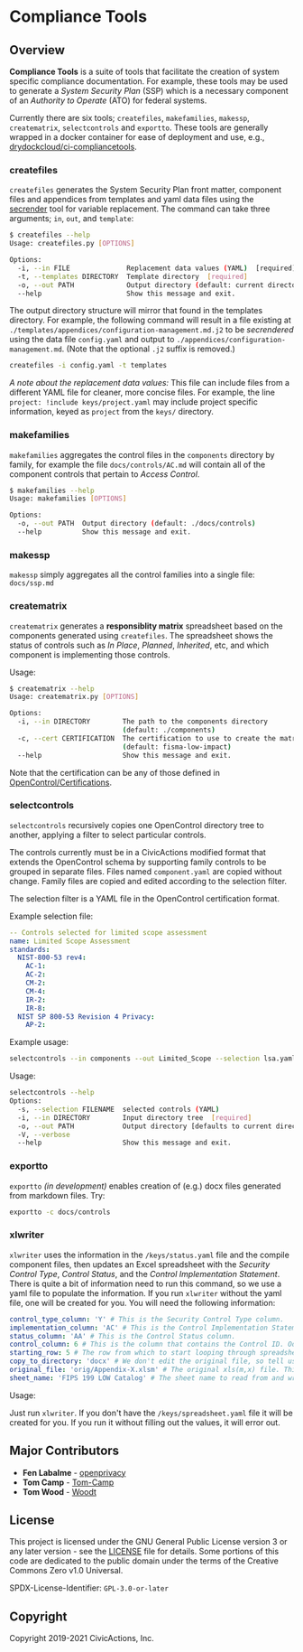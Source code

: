 # Compliance Tools

## Overview

**Compliance Tools** is a suite of tools that facilitate the creation of system specific compliance documentation. For example, these tools may be used to generate a _System Security Plan_ (SSP) which is a necessary component of an _Authority to Operate_ (ATO) for federal systems.

Currently there are six tools; `createfiles`, `makefamilies`, `makessp`, `creatematrix`, `selectcontrols` and `exportto`. These tools are generally wrapped in a docker container for ease of deployment and use, e.g., [drydockcloud/ci-compliancetools](https://github.com/drydockcloud/ci-compliancetools).

### createfiles

`createfiles` generates the System Security Plan front matter, component files and appendices from templates and yaml data files using the [secrender](https://github.com/CivicActions/secrender) tool for variable replacement. The command can take three arguments; `in`, `out`, and `template`:

```bash
$ createfiles --help
Usage: createfiles.py [OPTIONS]

Options:
  -i, --in FILE              Replacement data values (YAML)  [required]
  -t, --templates DIRECTORY  Template directory  [required]
  -o, --out PATH             Output directory (default: current directory)
  --help                     Show this message and exit.
```

The output directory structure will mirror that found in the templates directory. For example, the following command will result in a file existing at `./templates/appendices/configuration-management.md.j2` to be _secrendered_ using the data file `config.yaml` and output to `./appendices/configuration-management.md`. (Note that the optional `.j2` suffix is removed.)

```bash
createfiles -i config.yaml -t templates
```

*A note about the replacement data values:* This file can include files from a different YAML file for cleaner, more concise files. For example, the line `project: !include keys/project.yaml` may include project specific information, keyed as `project` from the `keys/` directory.

### makefamilies

`makefamilies` aggregates the control files in the `components` directory by family, for example the file `docs/controls/AC.md` will contain all of the component controls that pertain to _Access Control_.

```bash
$ makefamilies --help
Usage: makefamilies [OPTIONS]

Options:
  -o, --out PATH  Output directory (default: ./docs/controls)
  --help          Show this message and exit.
```

### makessp

`makessp` simply aggregates all the control families into a single file: `docs/ssp.md`

### creatematrix

`creatematrix` generates a **responsiblity matrix** spreadsheet based on the components generated using `createfiles`. The spreadsheet shows the status of controls such as _In Place_, _Planned_, _Inherited_, etc, and which component is implementing those controls.

Usage:

```bash
$ creatematrix --help
Usage: creatematrix.py [OPTIONS]

Options:
  -i, --in DIRECTORY        The path to the components directory
                            (default: ./components)
  -c, --cert CERTIFICATION  The certification to use to create the matrix
                            (default: fisma-low-impact)
  --help                    Show this message and exit.
```

Note that the certification can be any of those defined in [OpenControl/Certifications](https://github.com/opencontrol/certifications).

### selectcontrols

`selectcontrols` recursively copies one OpenControl directory tree to
another, applying a filter to select particular controls.

The controls currently must be in a CivicActions modified format that extends the OpenControl
schema by supporting family controls to be grouped in separate files.
Files named `component.yaml` are copied without change.
Family files are copied and edited according to the selection filter.

The selection filter is a YAML file in the OpenControl certification format.

Example selection file:

```yaml
-- Controls selected for limited scope assessment
name: Limited Scope Assessment
standards:
  NIST-800-53 rev4:
    AC-1:
    AC-2:
    CM-2:
    CM-4:
    IR-2:
    IR-8:
  NIST SP 800-53 Revision 4 Privacy:
    AP-2:
```

Example usage:

```bash
selectcontrols --in components --out Limited_Scope --selection lsa.yaml
```

Usage:

```bash
selectcontrols --help
Options:
  -s, --selection FILENAME  selected controls (YAML)
  -i, --in DIRECTORY        Input directory tree  [required]
  -o, --out PATH            Output directory [defaults to current directory]
  -V, --verbose
  --help                    Show this message and exit.
```

### exportto

`exportto` *(in development)* enables creation of (e.g.) docx files generated from markdown files. Try:

```bash
exportto -c docs/controls
```

### xlwriter

`xlwriter` uses the information in the `/keys/status.yaml` file and the compile component files, then updates an Excel spreadsheet with the _Security Control Type_, _Control Status_, and the _Control Implementation Statement_. There is quite a bit of information need to run this command, so we use a yaml file to populate the information. If you run `xlwriter` without the yaml file, one will be created for you. You will need the following information:

```yaml
control_type_column: 'Y' # This is the Security Control Type column.
implementation_column: 'AC' # This is the Control Implementation Statement column.
status_column: 'AA' # This is the Control Status column.
control_column: 6 # This is the column that contains the Control ID. Oddly, this needs to be a numeric value.
starting_row: 5 # The row from which to start looping through spreadsheet.
copy_to_directory: 'docx' # We don't edit the original file, so tell us where to copy it to.
original_file: 'orig/Appendix-X.xlsm' # The original xls(m,x) file. This must live somewhere in the project root.
sheet_name: 'FIPS 199 LOW Catalog' # The sheet name to read from and write to.
```

Usage:

Just run `xlwriter`. If you don't have the `/keys/spreadsheet.yaml` file it will be created for you. If you run it without filling out the values, it will error out.

## Major Contributors

* **Fen Labalme** - [openprivacy](https://github.com/openprivacy)
* **Tom Camp** - [Tom-Camp](https://github.com/Tom-Camp)
* **Tom Wood** - [Woodt](https://github.com/woodt)

## License

This project is licensed under the GNU General Public License version 3 or any later version - see the [LICENSE](LICENSE) file for details. Some portions of this code are dedicated to the public domain under the terms of the Creative Commons Zero v1.0 Universal.

SPDX-License-Identifier: `GPL-3.0-or-later`

## Copyright

Copyright 2019-2021 CivicActions, Inc.
